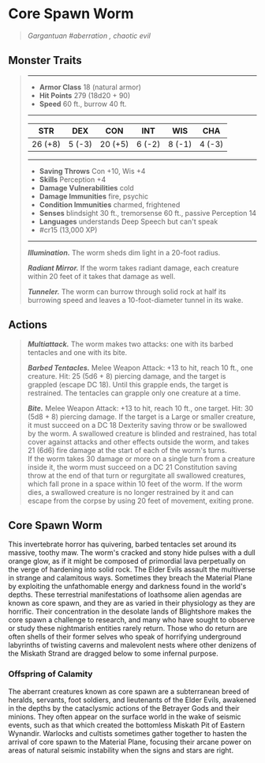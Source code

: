 # Core Spawn Worm
>*Gargantuan #aberration , chaotic evil*
## Monster Traits
>___
>- **Armor Class** 18 (natural armor)
>- **Hit Points** 279 (18d20 + 90)
>- **Speed** 60 ft., burrow 40 ft.
>___
>|STR|DEX|CON|INT|WIS|CHA|
>|:---:|:---:|:---:|:---:|:---:|:---:|
>|26 (+8)|5 (-3)|20 (+5)|6 (-2)|8 (-1)|4 (-3)|
>___
>- **Saving Throws** Con +10, Wis +4
>- **Skills** Perception +4
>- **Damage Vulnerabilities** cold
>- **Damage Immunities** fire, psychic
>- **Condition Immunities** charmed, frightened
>- **Senses** blindsight 30 ft., tremorsense 60 ft., passive Perception 14
>- **Languages** understands Deep Speech but can't speak
>- #cr15 (13,000 XP)
>___
>***Illumination.*** The worm sheds dim light in a 20-foot radius.  
>
>***Radiant Mirror.*** If the worm takes radiant damage, each creature within 20 feet of it takes that damage as well.  
>
>***Tunneler.*** The worm can burrow through solid rock at half its burrowing speed and leaves a 10-foot-diameter tunnel in its wake.  
>
## Actions
>***Multiattack.*** The worm makes two attacks: one with its barbed tentacles and one with its bite.  
>
>***Barbed Tentacles.*** Melee Weapon Attack: +13 to hit, reach 10 ft., one creature. Hit: 25 (5d6 + 8) piercing damage, and the target is grappled (escape DC 18). Until this grapple ends, the target is restrained. The tentacles can grapple only one creature at a time.  
>
>***Bite.*** Melee Weapon Attack: +13 to hit, reach 10 ft., one target. Hit: 30 (5d8 + 8) piercing damage. If the target is a Large or smaller creature, it must succeed on a DC 18 Dexterity saving throw or be swallowed by the worm. A swallowed creature is blinded and restrained, has total cover against attacks and other effects outside the worm, and takes 21 (6d6) fire damage at the start of each of the worm's turns.  
>If the worm takes 30 damage or more on a single turn from a creature inside it, the worm must succeed on a DC 21 Constitution saving throw at the end of that turn or regurgitate all swallowed creatures, which fall prone in a space within 10 feet of the worm. If the worm dies, a swallowed creature is no longer restrained by it and can escape from the corpse by using 20 feet of movement, exiting prone.
## Core Spawn Worm
This invertebrate horror has quivering, barbed tentacles set around its massive, toothy maw. The worm's cracked and stony hide pulses with a dull orange glow, as if it might be composed of primordial lava perpetually on the verge of hardening into solid rock.
The Elder Evils assault the multiverse in strange and calamitous ways. Sometimes they breach the Material Plane by exploiting the unfathomable energy and darkness found in the world's depths. These terrestrial manifestations of loathsome alien agendas are known as core spawn, and they are as varied in their physiology as they are horrific.
Their concentration in the desolate lands of Blightshore makes the core spawn a challenge to research, and many who have sought to observe or study these nightmarish entities rarely return. Those who do return are often shells of their former selves who speak of horrifying underground labyrinths of twisting caverns and malevolent nests where other denizens of the Miskath Strand are dragged below to some infernal purpose.
### Offspring of Calamity
The aberrant creatures known as core spawn are a subterranean breed of heralds, servants, foot soldiers, and lieutenants of the Elder Evils, awakened in the depths by the cataclysmic actions of the Betrayer Gods and their minions. They often appear on the surface world in the wake of seismic events, such as that which created the bottomless Miskath Pit of Eastern Wynandir. Warlocks and cultists sometimes gather together to hasten the arrival of core spawn to the Material Plane, focusing their arcane power on areas of natural seismic instability when the signs and stars are right.